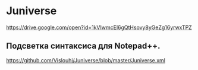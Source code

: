 # Juniverse
 
https://drive.google.com/open?id=1kVIwmcEl6gQtHsovy8yGeZg16yrwxTPZ

## Подсветка синтаксиса для Notepad++.

https://github.com/Vislouhi/Juniverse/blob/master/Juniverse.xml

